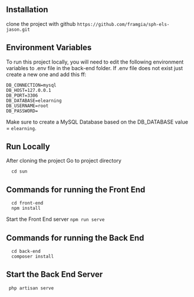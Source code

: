 ## Installation

clone the project with github
`https://github.com/framgia/sph-els-jason.git`

## Environment Variables

To run this project locally, you will need to edit the following environment variables to .env file in the back-end folder. If .env file does not exist just create a new one and add this ff:

```
DB_CONNECTION=mysql
DB_HOST=127.0.0.1
DB_PORT=3306
DB_DATABASE=elearning
DB_USERNAME=root
DB_PASSWORD=
```

Make sure to create a MySQL Database based on the DB_DATABASE value = `elearning`.

## Run Locally

After cloning the project
Go to project directory

```
  cd sun
```

## Commands for running the Front End

```
  cd front-end
  npm install
```

Start the Front End server
`npm run serve`

## Commands for running the Back End

```
  cd back-end
  composer install
```

## Start the Back End Server

```
 php artisan serve
```
